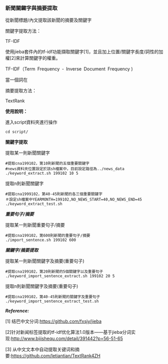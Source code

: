 ### 新聞關鍵字與摘要提取

從新聞標題/內文提取該新聞的摘要及關鍵字



關鍵字提取方法：

TF-IDF

使用jieba套件內的tf-idf功能擷取關鍵字[1]，並且加上位置/關鍵字長度/詞性的加權[2]來計算關鍵字的權重。

TF-IDF（Term Frequency - Inverse Document Frequency )

當一個詞在











摘要提取方法：

TextRank





**使用說明：**

進入script資料夾進行操作

```
cd script/
```

**關鍵字提取**

提取某一則新聞關鍵字

```
#提取cna199102，第10則新聞的五個重要關鍵字
#news資料夾位置設定於該sh檔案中，目前設定路徑為../news_data
./keyword_extract.sh 199102 10 5
```

提取n則新聞關鍵字

```
#提取cna1999102，第40-45則新聞的各三個重要關鍵字 
＃設定sh檔案中YEARMONTH=199102,NO_NEWS_START=40,NO_NEWS_END=45
./keyword_extract_test.sh
```

***重要句子/摘要***

提取某一則新聞重要句子/摘要

```
#提取cna199102，第600則新聞的重要句子/摘要
./import_sentence.sh 199102 600 
```

***關鍵字/摘要提取***

提取某一則新聞關鍵字及摘要(重要句子)

```
#提取cna199102，第20則新聞的5個關鍵字以及重要句子
./keyword_import_sentence_extract.sh 199102 20 5
```

提取n則新聞關鍵字及摘要(重要句子)

```
#提取cna199102，第40-45則新聞的關鍵字及重要句子
./keyword_import_sentence_extract_test.sh
```



***Reference:***

[1] 结巴中文分词:https://github.com/fxsjy/jieba

[2]针对新闻标签提取的tf-idf优化算法1.0版本——基于jieba分词实现:http://www.bijishequ.com/detail/391442?p=56-51-65

[3] 从中文文本中自动提取关键词和摘要:https://github.com/letiantian/TextRank4ZH





